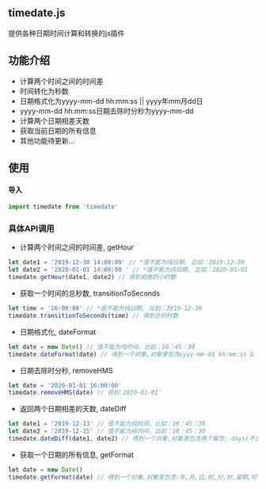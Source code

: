 ## timedate.js
提供各种日期时间计算和转换的js插件

## 功能介绍
+ 计算两个时间之间的时间差
+ 时间转化为秒数
+ 日期格式化为yyyy-mm-dd hh:mm:ss || yyyy年mm月dd日
+ yyyy-mm-dd hh:mm:ss日期去除时分秒为yyyy-mm-dd
+ 计算两个日期相差天数
+ 获取当前日期的所有信息
+ 其他功能待更新...

## 使用

#### 导入
```js 
import timedate from 'timedate'
```



### 具体API调用
+ 计算两个时间之间的时间差, getHour
```js 
let date1 = '2019-12-30 14:00:00' // *值不能为纯日期, 比如：2019-12-30
let date2 = '2020-01-01 14:00:00 ' // *值不能为纯日期, 比如：2020-01-01
timedate.getHour(date1, date2) // 得到相差的小时数
```

+ 获取一个时间的总秒数, transitionToSeconds
```js
let time = '16:00:00' // *值不能为纯日期, 比如：2019-12-30
timedate.transitionToSeconds(time) // 得到总的秒数
```

+ 日期格式化, dateFormat
```js
let date = new Date() // 值不能为纯时间，比如：10：45：30
timedate.dateFormat(date) // 得到一个对象,对象里包含yyyy-mm-dd hh:mm:ss & yyyy年mm月dd日 hh:mm:ss & yyyy-mm-dd hh:mm & yyyy-mm-dd & mm-dd & hh:mm:ss & h:m & yyyy年mm月dd日 & mm月dd日
```

+ 日期去除时分秒, removeHMS
```js
let date = '2020-01-01 16:00:00'
timedate.removeHMS(date) // 得到'2020-01-01'
```

+ 返回两个日期相差的天数, dateDiff
```js
let date1 = '2019-12-13' // 值不能为纯时间，比如：10：45：30
let date2 = '2019-12-15' // 值不能为纯时间，比如：10：45：30
timedate.dateDiff(date1, date2) // 得到一个对象,对象里包含两个属性: days(不含今天,如:2019-12-13到2019-12-15,相差两天)和daysCA(包含今天,如:2019-12-13到2019-12-15,相差三天天)
```

+ 获取一个日期的所有信息, getFormat
```js
let date = new Date()
timedate.getFormat(date) // 得到一个对象,对象里包含:年,月,日,时,分,秒,星期,时间戳,当前毫秒数
```
